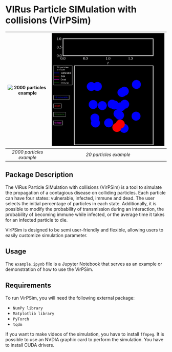 # VIRus Particle SIMulation with collisions (VirPSim)

| ![2000 particles example](./im_ex2.gif) | ![20 particles example](./im_ex.gif) |
|:--------------------------------------:|:-----------------------------------:|
| *2000 particles example*               | *20 particles example*              |

## Package Description

The VIRus Particle SIMulation with collisions (VirPSim) is a tool to simulate the propagation of a contagious disease on colliding particles. Each particle can have four states: vulnerable, infected, immune and dead. The user selects the initial percentage of particles in each state. Additionally, it is possible to modify the probability of transmission during an interaction, the probability of becoming immune while infected, or the average time it takes for an infected particle to die.

VirPSim is designed to be semi user-friendly and flexible, allowing users to easily customize simulation parameter. 


## Usage

The `example.ipynb` file is a Jupyter Notebook that serves as an example or demonstration of how to use the VirPSim. 


## Requirements

To run VirPSim, you will need the following external package:

- `NumPy library`
- `Matplotlib library`
- `PyTorch`
- `tqdm`

If you want to make videos of the simulation, you have to install `ffmpeg`.
It is possible to use an NVDIA graphic card to perform the simulation. You have to install CUDA drivers.
